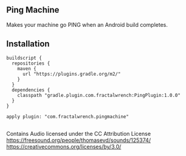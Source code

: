 ## Ping Machine
Makes your machine go PING when an Android build completes.

## Installation
```
buildscript {
  repositories {
    maven {
      url "https://plugins.gradle.org/m2/"
    }
  }
  dependencies {
    classpath "gradle.plugin.com.fractalwrench:PingPlugin:1.0.0"
  }
}

apply plugin: "com.fractalwrench.pingmachine"
```

##
Contains Audio licensed under the CC Attribution License
https://freesound.org/people/thomasevd/sounds/125374/
https://creativecommons.org/licenses/by/3.0/
